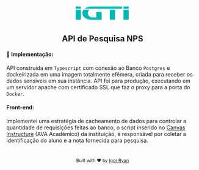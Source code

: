 <h5 align="center"><img width="150px" src="./src/assets/logo-green.png"></h5>

<h2 align="center">API de Pesquisa NPS</h2>

#### :pencil: Implementação:
API construida em `Typescript` com conexão ao Banco `Postgres` e dockeirizada em uma imagem totalmente efêmera, criada para receber os dados sensiveis em sua instância.
API foi para produção, executando em um servidor apache com certificado SSL que faz o proxy para a porta do `Docker`.
<br>

#### Front-end:

Implementei uma estratégia de cacheamento de dados para controlar a quantidade de requisições feitas ao banco, o script inserido no [Canvas Instructure](https://igti.instructure.com/login/canvas) (AVA Acadêmico) da instituição, é responsável por coletar a identificação do aluno e a nota fornecida para pesquisa.




<br>
<div align="center">
  <sub>Built with ❤︎ by <a href="https://github.com/igorryan">Igor Ryan</a>
</div>

[typescript-image]: https://img.shields.io/badge/Typescript-294E80.svg?style=for-the-badge&logo=typescript

[license-url]: LICENSE.md
[license-image]: https://img.shields.io/github/license/adonisjs/adonis-framework?style=for-the-badge
